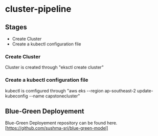 # cluster-pipeline
## Stages
- Create Cluster
- Create a kubectl configuration file
### Create Cluster
Cluster is created through "eksctl create cluster"
### Create a kubectl configuration file
 kubectl is comfigured through "aws eks --region ap-southeast-2 update-kubeconfig --name capstonecluster"
## Blue-Green Deployement
Blue-Green Deployement repository can be found here.[https://github.com/sushma-sri/blue-green-model]
 
